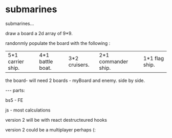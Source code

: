 # submarines

submarines...

draw a board a 2d array of 9*9.

randonmly populate the board with the following :


  <table>
      <tbody>
          <tr>
              <td>5*1 carrier ship.</td>
              <td>4*1 battle boat.</td>
              <td>3*2 cruisers.</td>
              <td>2*1 commander ship.</td>
              <td>1*1 flag ship.</td>
          </tr>
      </tbody>
  </table>







the board-
will need 2 boards - myBoard and enemy.
side by side.


--- parts:

bs5 - FE

js - most calculations
<!-- php - considering it.  -->

version 2 will be with react destructeured hooks

version 2 could be a multiplayer perhaps (: